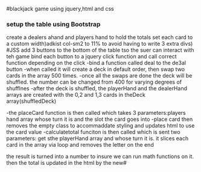 #blackjack game using jquery,html and css
### setup the table using Bootstrap
create a dealers ahand and players hand to hold the totals
set each card to a custom width)adkist col-sm2 to 11% to avoid having to write 3 extra divs)
#JSS
add 3 buttons to the bottom of the table tso the suer can interact with teh game
bind each button to a jquery click function
and call correct function depending on the click
-bind a function called deal to the de3al button
-when called it will create a deck in default order, then swap two cards in the array 500 times.
-once all the swaps are done the deck will be shuffled. the number can be changed from 400 for varying degrees of shufflnes
-after the deck is shuffled, the playerHand and the dealerHand arrays are created with the 0,2 and 1,3 cards in theDeck array(shuffledDeck)

-the placeCard function is then called which takes 3 parameters:players hand array whose turn it is and the slot the card goes into
-place card then removes the empty class to accommaddate styling and updates html to use the card value 
-calculatetotal funciton is then called which is sent two parameters: get sthe playerHand array and whose turn it is. it slices each card in the array via loop
and removes the letter on the end

the result is turned into a number to insure we can run math functions on it. then the total is updated in the html by the new#






